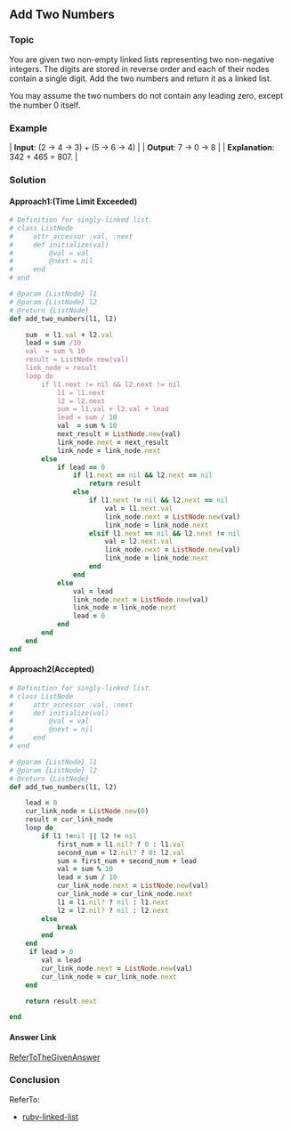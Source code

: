 Add Two Numbers
---------------------------
### Topic
You are given two non-empty linked lists representing two non-negative integers. The digits are stored in reverse order and each of their nodes contain a single digit. Add the two numbers and return it as a linked list.

You may assume the two numbers do not contain any leading zero, except the number 0 itself.

### Example
| **Input**: (2 -> 4 -> 3) + (5 -> 6 -> 4) |
| **Output**: 7 -> 0 -> 8 |
| **Explanation**: 342 + 465 = 807. |


### Solution
#### Approach1:(Time Limit Exceeded)

```ruby
# Definition for singly-linked list.
# class ListNode
#     attr_accessor :val, :next
#     def initialize(val)
#         @val = val
#         @next = nil
#     end
# end

# @param {ListNode} l1
# @param {ListNode} l2
# @return {ListNode}
def add_two_numbers(l1, l2)

    sum  = l1.val + l2.val
    lead = sum /10
    val  = sum % 10
    result = ListNode.new(val)
    link_node = result
    loop do
        if l1.next != nil && l2.next != nil
            l1 = l1.next
            l2 = l2.next
            sum = l1.val + l2.val + lead
            lead = sum / 10
            val  = sum % 10
            next_result = ListNode.new(val)
            link_node.next = next_result
            link_node = link_node.next
        else
            if lead == 0
                if l1.next == nil && l2.next == nil
                    return result
                else
                    if l1.next != nil && l2.next == nil
                        val = l1.next.val
                        link_node.next = ListNode.new(val)
                        link_node = link_node.next
                    elsif l1.next == nil && l2.next != nil
                        val = l2.next.val
                        link_node.next = ListNode.new(val)
                        link_node = link_node.next
                    end
                end
            else
                val = lead
                link_node.next = ListNode.new(val)
                link_node = link_node.next
                lead = 0
            end
        end
    end
end
```
#### Approach2(Accepted)
```ruby
# Definition for singly-linked list.
# class ListNode
#     attr_accessor :val, :next
#     def initialize(val)
#         @val = val
#         @next = nil
#     end
# end

# @param {ListNode} l1
# @param {ListNode} l2
# @return {ListNode}
def add_two_numbers(l1, l2)

    lead = 0
    cur_link_node = ListNode.new(0)
    result = cur_link_node
    loop do
        if l1 !=nil || l2 != nil
            first_num = l1.nil? ? 0 : l1.val 
            second_num = l2.nil? ? 0: l2.val 
            sum = first_num + second_num + lead
            val = sum % 10
            lead = sum / 10
            cur_link_node.next = ListNode.new(val)
            cur_link_node = cur_link_node.next
            l1 = l1.nil? ? nil : l1.next
            l2 = l2.nil? ? nil : l2.next
        else
            break
        end
    end
     if lead > 0
        val = lead
        cur_link_node.next = ListNode.new(val)
        cur_link_node = cur_link_node.next 
    end

    return result.next

end
```

#### Answer Link
[ReferToTheGivenAnswer](https://leetcode.com/articles/add-two-numbers/)

### Conclusion
ReferTo:
- [ruby-linked-list](http://www.rubyguides.com/2017/08/ruby-linked-list/)
